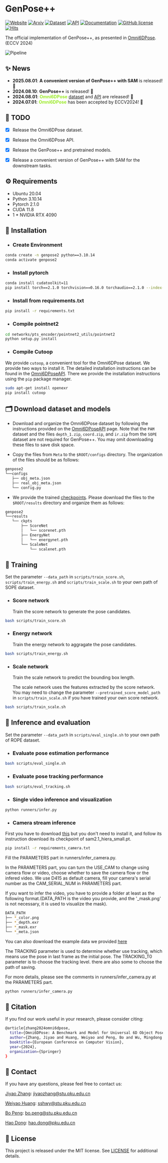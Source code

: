 # GenPose++
[![Website](https://img.shields.io/badge/Website-orange.svg )](https://jiyao06.github.io/Omni6DPose/)
[![Arxiv](https://img.shields.io/badge/Arxiv-green.svg )](https://arxiv.org/pdf/2406.04316.pdf)
[![Dataset](https://img.shields.io/badge/Dataset-v1.0.0-blue.svg)](https://jiyao06.github.io/Omni6DPose/download/)
[![API](https://img.shields.io/badge/API-v0.1.0-blue.svg)](https://github.com/Omni6DPose/Omni6DPoseAPI/)
[![Documentation](https://img.shields.io/badge/Documentation-v0.1.0-blue.svg)](https://jiyao06.github.io/Omni6DPose/cutoop/)
[![GitHub license](https://img.shields.io/badge/License-MIT-blue.svg)](https://github.com/Omni6DPose/GenPose2/blob/main/LICENSE)
[![Hits](https://hits.seeyoufarm.com/api/count/incr/badge.svg?url=https%3A%2F%2Fgithub.com%2FOmni6DPose%2FGenPose2&count_bg=%2379C83D&title_bg=%23555555&icon=&icon_color=%23E7E7E7&title=hits&edge_flat=false)](https://hits.seeyoufarm.com)

The official implementation of GenPose++, as presented in [Omni6DPose](https://jiyao06.github.io/Omni6DPose/). (ECCV 2024)

![Pipeline](./assets/pipeline.jpg)


## ✨ News
* **2025.08.01**: **A convenient version of GenPose++ with SAM** is released! 🎉
* **2024.08.10**: **GenPose++** is released! 🎉
* **2024.08.01**: **<span style="color: #9AEA27;">Omni6DPose</span>** [dataset](https://github.com/Omni6DPose/Omni6DPoseAPI) and [API](https://github.com/Omni6DPose/Omni6DPoseAPI) are released! 🎉
* **2024.07.01**: **<span style="color: #9AEA27;">Omni6DPose</span>** has been accepted by ECCV2024! 🎉


## 📆 TODO
- [x] Release the Omni6DPose dataset. 
- [x] Release the Omni6DPose API.
- [x] Release the GenPose++ and pretrained models.
- [x] Release a convenient version of GenPose++ with SAM for the downstream tasks.


## ⚙️ Requirements
- Ubuntu 20.04
- Python 3.10.14
- Pytorch 2.1.0
- CUDA 11.8
- 1 * NVIDIA RTX 4090


## 🔨 Installation

- ### Create Environment

```bash
conda create -n genpose2 python==3.10.14
conda activate genpose2
```

- ### Install pytorch

``` bash
conda install cudatoolkit=11
pip install torch==2.1.0 torchvision==0.16.0 torchaudio==2.1.0 --index-url https://download.pytorch.org/whl/cu118
```

- ### Install from requirements.txt

``` bash
pip install -r requirements.txt 
```

- ### Compile pointnet2

``` bash
cd networks/pts_encoder/pointnet2_utils/pointnet2
python setup.py install
```

- ### Compile Cutoop
We provide `cutoop`, a convenient tool for the Omni6DPose dataset. We provide two ways to install it. The detailed installation instructions can be found in the [Omni6DPoseAPI](https://github.com/Omni6DPose/Omni6DPoseAPI/). There we provide the installation instructions using the `pip` package manager.

```bash
sudo apt-get install openexr
pip install cutoop
```

## 🗂️ Download dataset and models

- Download and organize the Omni6DPose dataset by following the instructions provided on the [Omni6DPoseAPI](https://github.com/Omni6DPose/Omni6DPoseAPI) page. Note that the `PAM` dataset and the files `depth_1.zip`, `coord.zip`, and `ir.zip` from the `SOPE` dataset are not required for GenPose++. You may omit downloading these files to save disk space.

- Copy the files from `Meta` to the `$ROOT/configs` directory. The organization of the files should be as follows:

``` bash
genpose2
└──configs
   ├── obj_meta.json
   ├── real_obj_meta.json
   └── config.py
```

- We provide the trained [checkpoints](https://www.dropbox.com/scl/fo/x87lhf7sygjm1gasz153g/AIHBlaGMjhfyW1bKrDe61R4?rlkey=y1f6dqdi40tzcgepccthayudp&st=1sbkxbzf&dl=0). Please download the files to the `$ROOT/results` directory and organize them as follows:

``` bash
genpose2
└──results
   └── ckpts
       ├── ScoreNet
       │   └── scorenet.pth
       ├── EnergyNet
       │   └── energynet.pth
       └── ScaleNet
           └── scalenet.pth
```

## 🚀 Training

Set the parameter `--data_path` in `scripts/train_score.sh`, `scripts/train_energy.sh` and `scripts/train_scale.sh` to your own path of SOPE dataset.

- ### Score network

  Train the score network to generate the pose candidates.

``` bash
bash scripts/train_score.sh
```

- ### Energy network

  Train the energy network to aggragate the pose candidates.

``` bash
bash scripts/train_energy.sh
```

- ### Scale network
  Train the scale network to predict the bounding box length. 
  
  The scale network uses the features extracted by the score network.  You may need to change the parameter `--pretrained_score_model_path` in `scripts/train_scale.sh` if you have trained your own score network.

``` bash
bash scripts/train_scale.sh
```

## 🎯 Inference and evaluation

Set the parameter `--data_path` in `scripts/eval_single.sh` to your own path of ROPE dataset.

- ### Evaluate pose estimation performance

``` bash
bash scripts/eval_single.sh
```

- ### Evaluate pose tracking performance

``` bash
bash scripts/eval_tracking.sh
```

- ### Single video inference and visualization
``` bash
python runners/infer.py
```

- ### Camera stream inference

First you have to download [this](https://github.com/Gy920/segment-anything-2-real-time) but you don't need to install it, and follow its instruction download its checkpoint of sam2.1_hiera_small.pt. 

```bash
pip install -r requirements_camera.txt
```

Fill the PARAMETERS part in runners/infer_camera.py.

In the PARAMETERS part, you can turn the USE_CAM to change using camera flow or video, choose whether to save the camera flow or the infered video. We use D415 as default camera, fill your camera's serial number as the CAM_SERIAL_NUM in PARAMETERS part.

If you want to infer the video, you have to provide a folder at least as the following format.(DATA_PATH is the video you provide, and the '_mask.png' is not necessary, it is used to visualize the mask).

``` bash
DATA_PATH
├── *_color.png
├── *_depth.exr
├── *_mask.exr
└── *_meta.json
```
You can also download the example data we provided [here]()

The TRACKING parameter is used to determine whether use tracking, which means use the pose in last frame as the initial pose. The TRACKING_T0 parameter is to choose the tracking level. there are also some to choose the path of saving.

For more details, please see the comments in runners/infer_camera.py at the PARAMETERS part.

``` bash
python runners/infer_camera.py
```

## 🔖 Citation

If you find our work useful in your research, please consider citing:

``` bash
@article{zhang2024omni6dpose,
  title={Omni6DPose: A Benchmark and Model for Universal 6D Object Pose Estimation and Tracking},
  author={Zhang, Jiyao and Huang, Weiyao and Peng, Bo and Wu, Mingdong and Hu, Fei and Chen, Zijian and Zhao, Bo and Dong, Hao},
  booktitle={European Conference on Computer Vision},
  year={2024},
  organization={Springer}
}
```

## 📮 Contact

If you have any questions, please feel free to contact us:

[Jiyao Zhang](https://jiyao06.github.io/): [jiyaozhang@stu.pku.edu.cn](mailto:jiyaozhang@stu.pku.edu.cn)

[Weiyao Huang](https://github.com/sshwy): [sshwy@stu.pku.edu.cn](mailto:sshwy@stu.pku.edu.cn)

[Bo Peng](https://github.com/p-b-p-b): [bo.peng@stu.pku.edu.cn](mailto:bo.peng@stu.pku.edu.cn)

[Hao Dong](https://zsdonghao.github.io/): [hao.dong@pku.edu.cn](mailto:hao.dong@pku.edu.cn)

## 📝 License

This project is released under the MIT license. See [LICENSE](LICENSE) for additional details.